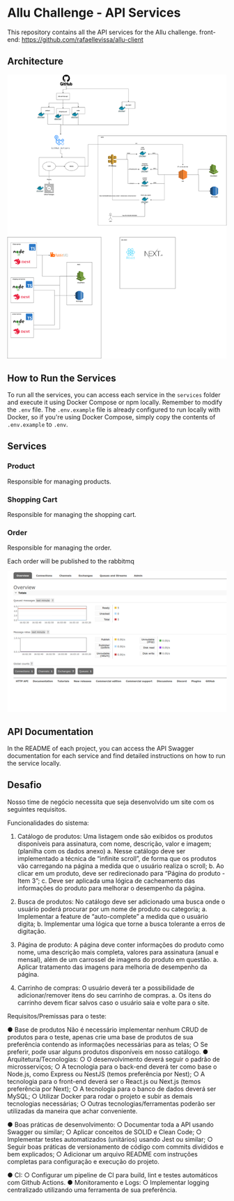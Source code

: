 # Allu Challenge - API Services

This repository contains all the API services for the Allu challenge.
front-end: https://github.com/rafaellevissa/allu-client

## Architecture

![Diagram](/docs/images/diagram.png)

## How to Run the Services

To run all the services, you can access each service in the `services` folder and execute it using Docker Compose or npm locally. Remember to modify the `.env` file. The `.env.example` file is already configured to run locally with Docker, so if you're using Docker Compose, simply copy the contents of `.env.example` to `.env`.

## Services

### Product

Responsible for managing products.

### Shopping Cart

Responsible for managing the shopping cart.

### Order

Responsible for managing the order.

Each order will be published to the rabbitmq

![rabbitmq](/docs/images/rabbitmq.png)

## API Documentation

In the README of each project, you can access the API Swagger documentation for each service and find detailed instructions on how to run the service locally.

## Desafio

Nosso time de negócio necessita que seja desenvolvido um site com os seguintes requisitos.

Funcionalidades do sistema:

1. Catálogo de produtos: Uma listagem onde são exibidos os produtos disponíveis para
   assinatura, com nome, descrição, valor e imagem; (planilha com os dados anexo)
   a. Nesse catálogo deve ser implementado a técnica de “infinite scroll”, de forma
   que os produtos vão carregando na página a medida que o usuário realiza o
   scroll;
   b. Ao clicar em um produto, deve ser redirecionado para “Página do produto - Item
   3”;
   c. Deve ser aplicada uma lógica de cacheamento das informações do produto para
   melhorar o desempenho da página.

2. Busca de produtos: No catálogo deve ser adicionado uma busca onde o usuário poderá
   procurar por um nome de produto ou categoria;
   a. Implementar a feature de “auto-complete” a medida que o usuário digita;
   b. Implementar uma lógica que torne a busca tolerante a erros de digitação.
3. Página de produto: A página deve conter informações do produto como nome, uma
   descrição mais completa, valores para assinatura (anual e mensal), além de um
   carrossel de imagens do produto em questão.
   a. Aplicar tratamento das imagens para melhoria de desempenho da página.
4. Carrinho de compras: O usuário deverá ter a possibilidade de adicionar/remover itens
   do seu carrinho de compras.
   a. Os itens do carrinho devem ficar salvos caso o usuário saia e volte para o site.

Requisitos/Premissas para o teste:

● Base de produtos
Não é necessário implementar nenhum CRUD de produtos para o teste, apenas
crie uma base de produtos de sua preferência contendo as informações
necessárias para as telas;
○ Se preferir, pode usar alguns produtos disponíveis em nosso catálogo.
● Arquitetura/Tecnologias:
○ O desenvolvimento deverá seguir o padrão de microsserviços;
○ A tecnologia para o back-end deverá ter como base o Node.js, como Express ou
NestJS (temos preferência por Nest);
○ A tecnologia para o front-end deverá ser o React.js ou Next.js (temos preferência
por Next);
○ A tecnologia para o banco de dados deverá ser MySQL;
○ Utilizar Docker para rodar o projeto e subir as demais tecnologias necessárias;
○ Outras tecnologias/ferramentas poderão ser utilizadas da maneira que achar
conveniente.

● Boas práticas de desenvolvimento:
○ Documentar toda a API usando Swagger ou similar;
○ Aplicar conceitos de SOLID e Clean Code;
○ Implementar testes automatizados (unitários) usando Jest ou similar;
○ Seguir boas práticas de versionamento de código com commits divididos e bem
explicados;
○ Adicionar um arquivo README com instruções completas para configuração e
execução do projeto.

● CI:
○ Configurar um pipeline de CI para build, lint e testes automáticos com Github
Actions.
● Monitoramento e Logs:
○ Implementar logging centralizado utilizando uma ferramenta de sua preferência.
